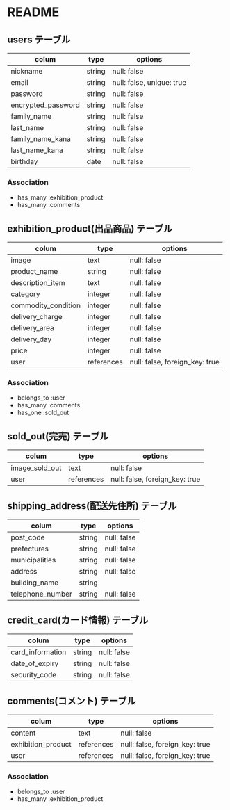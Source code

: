 # README

## users テーブル
| colum                | type      | options                  |
| -------------------- | --------- | ------------------------ |
| nickname             | string    | null: false              |
| email                | string    | null: false, unique: true|
| password             | string    | null: false              |
| encrypted_password   | string    | null: false              |
| family_name          | string    | null: false              |
| last_name            | string    | null: false              |
| family_name_kana     | string    | null: false              |
| last_name_kana       | string    | null: false              |
| birthday             | date      | null: false              |

### Association
- has_many :exhibition_product
- has_many :comments

## exhibition_product(出品商品) テーブル
| colum                | type        | options                        |
| -------------------- | ----------- | ------------------------------ |
| image                | text        | null: false                    |
| product_name         | string      | null: false                    |
| description_item     | text        | null: false                    |
| category             | integer     | null: false                    |
| commodity_condition  | integer     | null: false                    |
| delivery_charge      | integer     | null: false                    |
| delivery_area        | integer     | null: false                    |
| delivery_day         | integer     | null: false                    |
| price                | integer     | null: false                    |
| user                 | references  | null: false, foreign_key: true |

### Association
- belongs_to :user
- has_many :comments
- has_one :sold_out

## sold_out(完売) テーブル
| colum                | type        | options                        |
| -------------------- | ----------- | ------------------------------ |
| image_sold_out       | text        | null: false                    |
| user                 | references  | null: false, foreign_key: true |

## shipping_address(配送先住所) テーブル
| colum                | type        | options                        |
| -------------------- | ----------- | ------------------------------ |
| post_code            | string      | null: false                    |
| prefectures          | string      | null: false                    |
| municipalities       | string      | null: false                    |
| address              | string      | null: false                    |
| building_name        | string      |                                |
| telephone_number     | string      | null: false                    |

## credit_card(カード情報) テーブル
| colum                | type        | options                        |
| -------------------- | ----------- | ------------------------------ |
| card_information     | string      | null: false                    |
| date_of_expiry       | string      | null: false                    |
| security_code        | string      | null: false                    |

## comments(コメント) テーブル
| colum                | type        | options                        |
| -------------------- | ----------- | ------------------------------ |
| content              | text        | null: false                    | 
| exhibition_product   | references  | null: false, foreign_key: true |
| user                 | references  | null: false, foreign_key: true |

### Association
- belongs_to :user
- has_many   :exhibition_product
